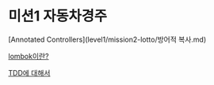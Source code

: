 # 미션1 자동차경주

[Annotated Controllers](level1/mission2-lotto/방어적 복사.md)

[lombok이란?](https://github.com/soominsohn/woowacourse-record/blob/main/level1/mission1-racingcar/Constant%E1%84%82%E1%85%B3%E1%86%AB%20%E1%84%8B%E1%85%A5%E1%84%83%E1%85%B5%E1%84%89%E1%85%A5%20%E1%84%80%E1%85%AA%E1%86%AB%E1%84%85%E1%85%A2%E1%84%92%E1%85%A2%E1%84%8B%E1%85%A3%20%E1%84%92%E1%85%A1%E1%86%AF%E1%84%81%E1%85%A1.md)

[TDD에 대해서](https://github.com/soominsohn/woowacourse-record/blob/dc64195767980812c19578fff10b0775b479bf70/level1/mission1-racingcar/%E1%84%8B%E1%85%B5%E1%84%91%E1%85%A6%E1%86%A8%E1%84%90%E1%85%B5%E1%84%87%E1%85%B3%E1%84%8C%E1%85%A1%E1%84%87%E1%85%A1%20%E1%84%8B%E1%85%A1%E1%84%8B%E1%85%B5%E1%84%90%E1%85%A6%E1%86%B7%206%20-%20%E1%84%87%E1%85%AE%E1%86%AF%E1%84%91%E1%85%B5%E1%86%AF%E1%84%8B%E1%85%AD%E1%84%92%E1%85%A1%E1%86%AB%20%E1%84%80%E1%85%A2%E1%86%A8%E1%84%8E%E1%85%A6%E1%84%89%E1%85%A2%E1%86%BC%E1%84%89%E1%85%A5%E1%86%BC%E1%84%8B%E1%85%B3%E1%86%AF%20%E1%84%91%E1%85%B5%E1%84%92%E1%85%A1%E1%84%85%E1%85%A1.md)  
